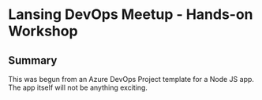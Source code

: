 # Lansing DevOps Meetup - Hands-on Workshop

## Summary

This was begun from an Azure DevOps Project template for a Node JS app. The app itself will not be anything exciting.